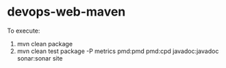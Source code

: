 # devops-web-maven
To execute:
1) mvn clean package
2) mvn clean test package -P metrics pmd:pmd pmd:cpd javadoc:javadoc sonar:sonar site
